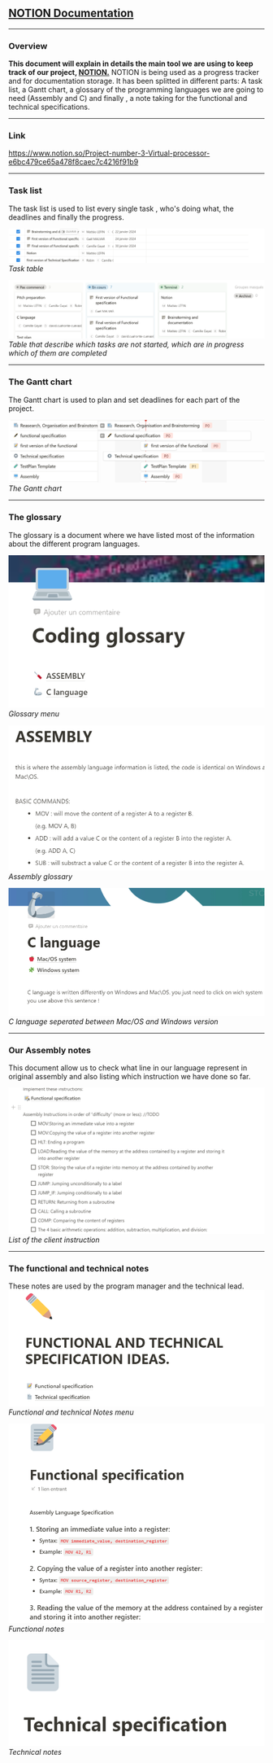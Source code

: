 <h2><u>NOTION Documentation</u></h2>

---

<h3>Overview</h3>

<strong>This document will explain in details the main tool we are using to keep track of our project, <u>NOTION.</u></strong>
NOTION is being used as a progress tracker and for documentation storage. It has been splitted in different parts:
A task list, a Gantt chart, a glossary of the programming languages we are going to need (Assembly and C) and finally , a note taking for the functional and technical specifications.

---

<h3>Link</h3>

https://www.notion.so/Project-number-3-Virtual-processor-e6bc479ce65a478f8caec7c4216f91b9

---

<h3>Task list</h3>

The task list is used to list every single task , who's doing what, the deadlines and finally the progress.

![Alt text](/documents/management//image/NOTION_tasklist1.png)
_Task table_

![Alt text](/documents/management//image/NOTION_tasklist2.png)
_Table that describe which tasks are not started, which are in progress which of them are completed_

---

<h3>The Gantt chart</h3>

The Gantt chart is used to plan and set deadlines for each part of the project.

![Alt text](/documents/management//image/NOTION_ganttchart.png)
_The Gantt chart_

---

<h3>The glossary</h3>

The glossary is a document where we have listed most of the information about the different program languages.

![Alt text](/documents/management//image/NOTION_glossary1.png)
_Glossary menu_

![Alt text](/documents/management//image/NOTION_glossary2.png)
_Assembly glossary_

![Alt text](/documents/management//image/NOTION_glossary3.png)
_C language seperated between Mac/OS and Windows version_

---

<h3>Our Assembly notes</h3>

This document allow us to check what line in our language represent in original assembly and also listing which instruction we have done so far.

![Alt text](/documents/management//image/NOTION_assembly.png)
_List of the client instruction_

---

<h3>The functional and technical notes</h3>

These notes are used by the program manager and the technical lead.
![Alt text](/documents/management/image/NOTION_func&tech1.png)
_Functional and technical Notes menu_

![Alt text](/documents/management/image/NOTION_func&tech2.png)
_Functional notes_

![Alt text](/documents/management/image/NOTION_func&tech3.png)
_Technical notes_
